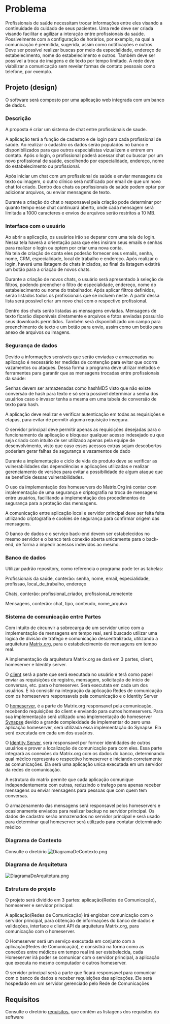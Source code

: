 # Problema

Profissionais de saúde necessitam trocar informações entre eles visando a continuidade do cuidado de seus pacientes.
Uma rede deve ser criada visando facilitar e agilizar a interação entre profissionais da saúde. 
Possivelmente com a configuração de horários, por exemplo, na qual a comunicação é permitida, sugerida, assim como notificações e outros.
Deve ser possível realizar buscas por meio da especialidade, endereço de estabelecimento, nome do estabelecimento e outros. 
Também deve ser possível a troca de imagens e de texto por tempo limitado.
A rede deve viabilizar a comunicação sem revelar formas de contato pessoais como telefone, por exemplo.

## Projeto (design)

O software será composto por uma aplicação web integrada com um banco de dados.

### Descrição

A proposta é criar um sistema de chat entre profissionais de saude.

A aplicação terá a função de cadastro e de login para cada profissional de saúde. Ao realizar o cadastro os dados serão populados no banco e disponibilizados para que outros especialistas vizualizem e  entrem em contato.
Após o login, o profissional poderá acessar chat ou buscar por um novo profissional de saúde, escolhendo por especialidade, endereço, nome do estabelecimento ou profissional.

Após iniciar um chat com um profissional de saúde e enviar mensagens de texto ou imagem, o outro clínico será notificado por email de que um novo chat foi criado.
Dentro dos chats os profissionais de saúde podem optar por adicionar arquivos, ou enviar mensagens de texto.

Durante a criação do chat o responsavel pela criação pode determinar por quanto tempo esse chat continuará aberto, onde cada mensagem será limitada a 1000 caracteres e envios de arquivos serão restritos a 10 MB.


### Interface com o usuário

Ao abrir a aplicação, os usuários irão se deparar com uma tela de login. Nessa tela haverá a orientação para que eles insiram seus emails e senhas para realizar o login ou optem por criar uma nova conta.  
Na tela de criação de conta eles poderão fornecer seus emails, senha, nome, CRM, especialidade, local de trabalho e endereço.
Após realizar o login, haverá uma listagem de chats iniciados, ao final da listagem existirá um botão para a criação de novos chats.

Durante a criação de novos chats, o usuário será apresentado à seleção de filtros, podendo preencher o filtro de especialidade, endereço, nome do estabelecimento ou nome do trabalhador. 
Após aplicar filtros definidos, serão listados todos os profissionais que se incluem neste. A partir dessa lista será possivel criar um novo chat com o respectivo profissional.

Dentro dos chats serão listadas as mensagens enviadas. Mensagens de texto ficarão disponíveis diretamente e arquivos e fotos enviadas possuirão seus downloads permitidos. Também será disponibilizado um campo para preenchimento de texto e um botão para envio, assim como um botão para anexo de arquivos ou imagens.

### Segurança de dados

Devido a informações sensiveis que serão enviadas e armazenadas na aplicação é necessário ter medidas de contenção para evitar que ocorra vazamentos ou ataques. Dessa forma o programa deve utilizar métodos e ferramentes para garantir que as mensagens trocadas entre profissionais da saúde:

Senhas devem ser armazenadas como hashMD5 visto que não existe conversão de hash para texto e só seria possivel determinar a senha dos usuários caso o invasor tenha a mesma em uma tabela de conversão de texto para hash.

A aplicação deve realizar e verificar autenticação em todas as requisições e etapas, para evitar de permitir alguma requisição insegura.

O servidor principal deve permitir apenas as requisições desejadas para o funcionamento da aplicação e bloquear qualquer acesso indesejado ou que seja criado com intuito de ser utilizado apenas pela equipe de desenvolvimento, visto que caso esses acessos extras sejam descobertos poderiam gerar falhas de segurança e vazamentos de dado

Durante a implementação e ciclo de vida do produto deve se verificar as vulnerabilidades das dependências e aplicações utilizadas e realizar gerenciamento de versões para evitar a possibilidade de algum ataque que se beneficie dessas vulnerabilidades.

O uso da implementação dos homeservers do Matrix.Org irá contar com implementação de uma segurança e criptografia na troca de mensagens entre usuários, facilitando a implementação dos procedimentos de segurança para a proteção das mensagens.

A comunicação entre aplicação local e servidor principal deve ser feita feita utilizando criptografia e cookies de segurança para confirmar origem das mensagens. 

O banco de dados e o serviço back-end devem ser estabelecidos no mesmo servidor e o banco terá conexão aberta unicamente para o back-end, de forma a impedir acessos indevidos ao mesmo.


### Banco de dados

Utilizar padrão repository, como referencia o programa pode ter as tabelas:

Profissionais da saúde, conterão: senha, nome, email, especialidade, profissao, local_de_trabalho, endereço

Chats, conterão: profissional_criador, profissional_remetente

Mensagens, conterão: chat, tipo, conteudo, nome_arquivo

### Sistema de comunicação entre Partes

Com intuito de circunvir a sobrecarga de um servidor unico com a implementação de mensagens em tempo real, será buscado utilizar uma lógica de divisão de tráfego e comunicação descentralizada, utilizando a arquitetura [Matrix.org](https://matrix.org/), para o estabelecimento de mensagens em tempo real.

A implementação da arquitetura Matrix.org se dará em 3 partes, client, homeserver e Identity server.

O [client](https://spec.matrix.org/v1.2/client-server-api/) será a parte que será executada no usuário e terá como papel enviar as requisições de registro, mensagem, solicitação de inicio de conversas, etc. para o homeserver. Será executata em cada um dos usuários. E irá consistir na integração da aplicação Redes de comunicação com os homeservers responsaveis pela comunicação e o Identity Server

O [homeserver](https://spec.matrix.org/v1.2/server-server-api/), é a parte do Matrix.org responsavel pela comunicação, recebendo requisições do client e enviando para outros homeservers. Para sua implementação será utilizado uma implementação do homeserver [Synapse](https://github.com/matrix-org/synapse/) devido a grande complexidade de implementar do zero uma aplicação homeserver, será utilizada essa implementação do Synapse. Ela será executada em cada um dos usuários.

O [Identity Server](https://spec.matrix.org/v1.2/identity-service-api/), será responsavel por forncer identidades de outros usuários e prover a localização de comunicação para com eles. Essa parte integrará as conexões do Matrix.org com os dados do banco, determinando qual médico representa o respectivo homeserver e iniciando corretamente as comunicações. Ela será uma aplicação unica executada em um servidor da redes de comunicação.

A estrutura do matrix permite que cada aplicação comunique independentemente com outras, reduzindo o trafego para apenas receber mensagens ou enviar mensagens para pessoas que com quem tem conversas.

O armazenamento das mensagens será responsavel pelos homeservers e ocasionamente enviados para realizar backup no servidor principal. Os dados de cadastro serão armazenados no servidor principal e será usado para determinar qual homeserver será utilizado para contatar determinado médico

### Diagrama de Contexto

Consulte o diretório ![DiagramaDeContexto.png](./DiagramaDeContexto.png)

### Diagrama de Arquitetura

![DiagramaDeArquitetura.png](./DiagramaDeArquitetura.png)

### Estrutura do projeto

O projeto será dividido em 3 partes: aplicação(Redes de Comunicação), homeserver e servidor principal:

A aplicação(Redes de Comunicação) irá englobar comunicação com o servidor principal, para obtenção de informações do banco de dados e validações, interface e client API da arquitetura Matrix.org, para comunicação com o homeserver.

O Homeserver será um serviço executada em conjunto com a aplicação(Redes de Comunicação), e consistirá na forma como as conexões entre médicos em tempo real irá ser estabelecida, cada Homeserver irá poder se comunicar com o servidor principal, a aplicação que executa no mesmo computador e outros homeserver.

O servidor principal será a parte que ficará responsavel para comunicar com o banco de dados e receber requisições das aplicações. Ele será hospedado em um servidor gerenciado pelo Rede de Comunicações

## Requisitos

Consulte o diretório [requisitos](../avaliacao4/requisitos), que contém as listagens dos requisitos do software
